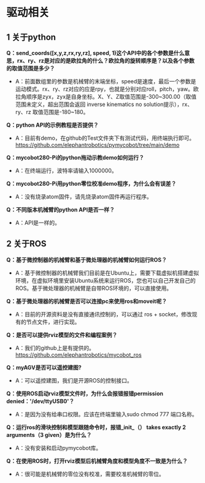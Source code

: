 # 驱动相关



## 1 关于python





**Q：send_coords([x,y,z,rx,ry,rz], speed, 1)这个API中的各个参数是什么意思，rx、ry、rz是对应的是欧拉角的什么？欧拉角的旋转顺序是？以及各个参数的取值范围是多少？**

- A：前面数组里的参数是机械臂的末端坐标，speed是速度，最后一个参数是运动模式。rx、ry、rz对应的应是rpy，也就是分别对应roll，pitch，yaw。欧拉角顺序是zyx，zyx是自身坐标。X、Y、Z取值范围是-300~300.00（取值范围未定义，超出范围会返回 inverse kinematics no solution提示），rx、ry、rz 取值范围是-180~180。


**Q：python API的示例教程是否提供？**

- A：目前有demo，在github的Test文件夹下有测试代码，用终端执行即可。 https://github.com/elephantrobotics/pymycobot/tree/main/demo



**Q：mycobot280-Pi的python拖动示教demo如何运行？**
- A：在终端运行，波特率请输入1000000。


**Q：mycobot280-Pi用python零位校准demo程序，为什么会有误差？**

- A：没有烧录atom固件，请先烧录atom固件再运行程序。



**Q：不同版本机械臂的python API是否一样？**

- A：API是一样的。







## 2 关于ROS



**Q：基于微控制器的机械臂和基于微处理器的机械臂如何运行ROS？**

- A：基于微控制器的机械臂我们目前是在Ubuntu上，需要下载虚拟机搭建虚拟环境，在虚拟环境里安装Ubuntu系统来运行ROS，您也可以自己开发自己的ROS。基于微处理器的机械臂是自带ROS环境的，可以直接使用。


**Q：基于微处理器的机械臂是否可以连接pc来使用ros和moveit呢？**

- A：目前的开源资料是没有直接通讯控制的，可以通过 ros + socket，修改现有的节点文件，进行实现。

**Q：是否可以提供rviz模型的文件和编程案例？**

- A：我们的github上是有提供的。
https://github.com/elephantrobotics/mycobot_ros

**Q：myAGV是否可以遥控建图?**

- A：可以遥控建图，我们是开源ROS的控制接口。




**Q：使用ROS启动rviz模型文件时，为什么会报错报错permission denied：'/dev/ttyUSB0'？**

- A：是因为没有给串口权限。应该在终端里输入sudo chmod 777 端口名称。


**Q：运行ros的滑块控制和模型跟随命令时，报错_init_（） takes exactly 2 arguments（3 given）是为什么？**

- A：没有安装和启动pymycobot库。

**Q：在使用ROS时，打开rviz模型后机械臂角度和模型角度不一致是为什么？**

- A：很可能是机械臂的零位没有校准，需要校准机械臂的零位。


